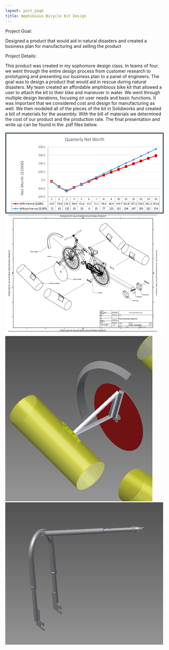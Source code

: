 ```yaml
---
layout: post_page
title: Amphibious Bicycle Kit Design
---
```


Project Goal:

Designed a product that would aid in natural disasters and created a business plan for manufacturing and selling the product

Project Details:

This product was created in my sophomore design class. In teams of four, we went through the entire design process from customer research to prototyping and presenting our business plan to a panel of engineers. The goal was to design a product that would aid in rescue during natural disasters. My team created an affordable amphibious bike kit that allowed a user to attach the kit to their bike and maneuver in water.
We went through multiple design iterations, focusing on user needs and basic functions. It was important that we considered cost and design for manufacturing as well. We then modeled all of the pieces of the kit in Solidworks and created a bill of materials for the assembly. With the bill of materials we determined the cost of our product and the production rate. The final presentation and write up can be found in the .pdf files below.
<br />
            <a href="/files/powerpoint.pdf"><i class="fa fa-file-powerpoint-o fa-2x"></i></a>
            <a href="/files/paper.pdf"><i class="fa fa-file-text-o fa-2x"></i></a>
<br />
![alt text](/img/graph1.png "product sales estimates")
![alt text](/img/assembly1.png "full assembly of amphibious bike kit")
![alt text](/img/cad1.png "front assembly CAD model")
![alt text](/img/cad2.png "rear assembly CAD model")